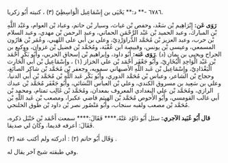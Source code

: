 ٦٧٨٦ -** د:** يَحْيَى بن إِسْمَاعِيل الْوَاسِطِيّ (٣) ، كنيته أَبُو زكريا.

**رَوَى عَن:** إِبْرَاهِيم بْن سَعْد، وحفص بْن غياث، وسيار بْن حاتم، وعباد بْن العوام، وعَبْد اللَّهِ بْن المبارك، وعبد الحميد بْن عَبْد الرَّحْمَنِ الحماني، وعبد الرحمن بْن مهدي، وعبد السلام بْن حرب، وعبد العزيز بْن مُحَمَّد الدَّراوَرْدِيّ، وعلي بن أَبي على اللهبي، وعُمَر بْن هَارُون المسمعي، وعيسى بْن يونس، وقبيصة ابن عُقْبَة، ومُحَمَّد بْن فضيل بْن غزوان، ووكيع بن الجراح ويحيى بن يمان (د) .**رَوَى عَنه:** أَبُو داود، وإبراهيم بْن إسحاق الحربي، وأَبُو بَكْر أَحْمَد بْن عَبْد الْوَاحِدِ الْبُخَارِيّ، وأَبُو جَعْفَر أَحْمَد بْن علي الخزاز (١) ، وإِسْمَاعِيل بْن أَبي الْحَارِث الْبَغْدَادِيّ، وإِسْمَاعِيل بْن عَبد اللَّهِ الأصبهاني سمويه، وجعفر بْن مُحَمَّد بْن شاكر الصائغ، وحجاج بْن الشاعر، وعباس بْن مُحَمَّد الدوري، وأَبُو بَكْر عَبد اللَّهِ بْن مُحَمَّد بْن أَبي الدنيا، وعلي بن سَعِيد بن مسروق الكندي، وعلي بْن العباس النَّسَائي، وأَبُو جَعْفَر مُحَمَّد بْن عبدك الرازي، ومُحَمَّد بْن علي البغدادي المعروف بمعدان، ومُحَمَّد بْن غَالِب تمتام، ومحمد بْن أَبي غالب القومسي، وأَبُو الأَحوص مُحَمَّد بْن الهيثم قاضي عكبرا، ومصعب بْن عَبد اللَّهِ بْن مُحَمَّد بْن مصعب ولقبه سنجاب، وأَبُو مَنْصُور نصر بْن داود بْن طوق الخلنجي.

**قال أَبُو عُبَيد الآجري:** سئل أَبُو دَاوُد عَنْهُ،**** فَقَالَ:**** سمعت أَحْمَد بْن حَنْبَل ذكره، فَقَالَ: أعرفه قديما، وكَانَ لي صديقا.

وَقَال أَبُو حاتم (٢) : أدركته ولم أكتب عنه (٣) .

وفي طبقته شيخ آخر يقال له.